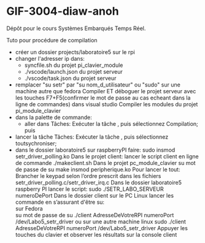 # GIF-3004-diaw-anoh
Dépôt pour le cours Systèmes Embarqués Temps Réel.

Tuto pour procédure de compilation

- créer un dossier projects/laboratoire5 sur le rpi
- changer l'adresser ip dans:
	- syncfile.sh du projet pi_clavier_module
	- ./vscode/launch.json du projet serveur
	- ./vscode/task.json du projet serveur
- remplacer "su setr" par "su nom_d_utilisateur" ou "sudo" sur une machine autre que fedora 
Compiler ET déboguer le projet serveur avec les touches  F7+F5(confirmer le mot de passe au cas echeant dans la ligne de commandes) dans visual studio
Compiler les modules du projet pi_module_clavier
- dans la palette de commande:
	-  aller dans Tâches: Exécuter la tâche , puis sélectionnez Compilation; puis
- lancer la tâche Tâches: Exécuter la tâche , puis sélectionnez toutsychroniser;
- dans le dossier laboratoire5 sur raspberryPI faire: sudo insmod setr_driver_polling.ko
Dans le projet client:
 lancer le script client en ligne de commande ./makeclient.sh
Dans le projet pc_module_clavier
su
mot de passe de su
make
insmod peripherique.ko 
Pour lancer le tout:
Brancher le keypad selon l’ordre prescrit dans les fichiers setr_driver_polling.c/setr_driver_irq.c
Dans le dossier laboratoire5 raspberry PI lancer le script:
sudo ./SETR_LABO_SERVEUR numeroDePort
Dans le dossier client sur le PC Linux lancer les commande en s’assurant d'être su:		
sur Fedora		
su
mot de passe de su
./client AdresseDeVotreRPI numeroPort /dev/Labo5_setr_driver
ou sur une autre machine linux
sudo ./client AdresseDeVotreRPI numeroPort /dev/Labo5_setr_driver
Appuyer les touches du clavier et observer les résultats sur la console client




